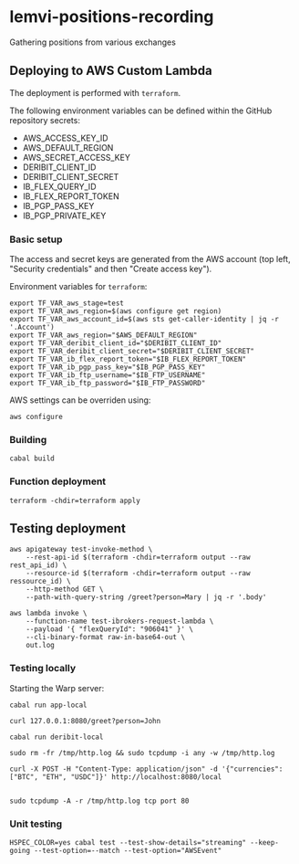 # lemvi-positions-recording

Gathering positions from various exchanges

## Deploying to AWS Custom Lambda

The deployment is performed with `terraform`.

The following environment variables can be defined within the GitHub repository secrets:

- AWS_ACCESS_KEY_ID
- AWS_DEFAULT_REGION
- AWS_SECRET_ACCESS_KEY
- DERIBIT_CLIENT_ID
- DERIBIT_CLIENT_SECRET
- IB_FLEX_QUERY_ID
- IB_FLEX_REPORT_TOKEN
- IB_PGP_PASS_KEY
- IB_PGP_PRIVATE_KEY

### Basic setup

The access and secret keys are generated from the AWS account (top left, "Security credentials" and then "Create access key").

Environment variables for `terraform`:

```shell
export TF_VAR_aws_stage=test
export TF_VAR_aws_region=$(aws configure get region)
export TF_VAR_aws_account_id=$(aws sts get-caller-identity | jq -r '.Account')
export TF_VAR_aws_region="$AWS_DEFAULT_REGION"
export TF_VAR_deribit_client_id="$DERIBIT_CLIENT_ID"
export TF_VAR_deribit_client_secret="$DERIBIT_CLIENT_SECRET"
export TF_VAR_ib_flex_report_token="$IB_FLEX_REPORT_TOKEN"
export TF_VAR_ib_pgp_pass_key="$IB_PGP_PASS_KEY"
export TF_VAR_ib_ftp_username="$IB_FTP_USERNAME"
export TF_VAR_ib_ftp_password="$IB_FTP_PASSWORD"
```

AWS settings can be overriden using:

```shell
aws configure
```

### Building

```shell
cabal build
```

### Function deployment

```shell
terraform -chdir=terraform apply
```

## Testing deployment

```shell
aws apigateway test-invoke-method \
    --rest-api-id $(terraform -chdir=terraform output --raw rest_api_id) \
    --resource-id $(terraform -chdir=terraform output --raw ressource_id) \
    --http-method GET \
    --path-with-query-string /greet?person=Mary | jq -r '.body'
```

```shell
aws lambda invoke \
    --function-name test-ibrokers-request-lambda \
    --payload '{ "flexQueryId": "906041" }' \
    --cli-binary-format raw-in-base64-out \
    out.log

```

### Testing locally

Starting the Warp server:

```shell
cabal run app-local
```

```shell
curl 127.0.0.1:8080/greet?person=John
```

```shell
cabal run deribit-local

sudo rm -fr /tmp/http.log && sudo tcpdump -i any -w /tmp/http.log

curl -X POST -H "Content-Type: application/json" -d '{"currencies":["BTC", "ETH", "USDC"]}' http://localhost:8080/local


sudo tcpdump -A -r /tmp/http.log tcp port 80
```

### Unit testing

```shell
HSPEC_COLOR=yes cabal test --test-show-details="streaming" --keep-going --test-option=--match --test-option="AWSEvent"
```
